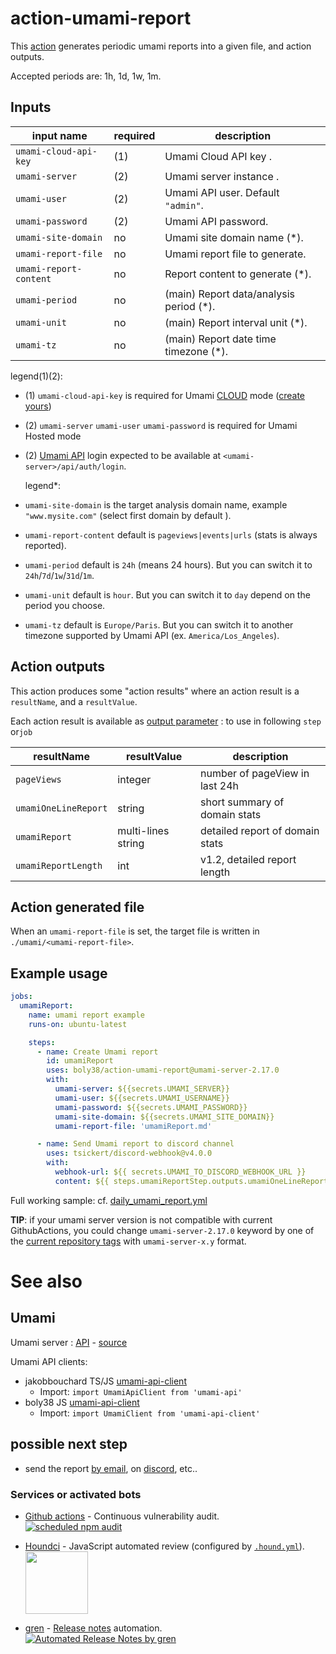 # action-umami-report

This [action](./action.yml) generates periodic umami reports into a given file, and action outputs.

Accepted periods are: 1h, 1d, 1w, 1m.

## Inputs

| input name             | required | description                             |
|------------------------|----------|-----------------------------------------|
| `umami-cloud-api-key`  | (1)      | Umami Cloud API key .                   |
| `umami-server`         | (2)      | Umami server instance .                 |
| `umami-user`           | (2)      | Umami API user. Default `"admin"`.      | 
| `umami-password`       | (2)      | Umami API password.                     | 
| `umami-site-domain`    | no       | Umami site domain name (*).             | 
| `umami-report-file`    | no       | Umami report file to generate.          | 
| `umami-report-content` | no       | Report content to generate (*).         | 
| `umami-period`         | no       | (main) Report data/analysis period (*). | 
| `umami-unit`           | no       | (main) Report interval unit (*).        | 
| `umami-tz`             | no       | (main) Report date time timezone (*).   | 

legend(1)(2):

- (1) `umami-cloud-api-key` is required for Umami [CLOUD](https://cloud.umami.is/) mode ([create yours](https://cloud.umami.is/api-keys))
- (2) `umami-server` `umami-user` `umami-password` is required for Umami Hosted mode
- (2) [Umami API](https://umami.is/docs/api) login expected to be available at `<umami-server>/api/auth/login`.

  legend*:
- `umami-site-domain` is the target analysis domain name, example `"www.mysite.com"` (select first domain by default ).
- `umami-report-content` default is `pageviews|events|urls` (stats is always reported).
- `umami-period` default is `24h` (means 24 hours). But you can switch it to `24h`/`7d`/`1w`/`31d`/`1m`.
- `umami-unit` default is `hour`. But you can switch it to `day` depend on the period you choose.
- `umami-tz` default is `Europe/Paris`. But you can switch it to another timezone supported by Umami API (ex.
  `America/Los_Angeles`).

## Action outputs

This action produces some "action results" where an action result is a `resultName`, and a `resultValue`.

Each action result is available
as [output parameter](https://docs.github.com/en/actions/using-workflows/workflow-commands-for-github-actions#setting-an-output-parameter) :
to use in following `step` or`job`

| resultName           | resultValue        | description                     |
|----------------------|--------------------|---------------------------------|
| `pageViews`          | integer            | number of pageView in last 24h  |
| `umamiOneLineReport` | string             | short summary of domain stats   | 
| `umamiReport`        | multi-lines string | detailed report of domain stats | 
| `umamiReportLength`  | int                | v1.2, detailed report length    | 

## Action generated file

When an `umami-report-file` is set, the target file is written in `./umami/<umami-report-file>`.

## Example usage

```yaml
jobs:
  umamiReport:
    name: umami report example
    runs-on: ubuntu-latest

    steps:
      - name: Create Umami report
        id: umamiReport
        uses: boly38/action-umami-report@umami-server-2.17.0
        with:
          umami-server: ${{secrets.UMAMI_SERVER}}
          umami-user: ${{secrets.UMAMI_USERNAME}}
          umami-password: ${{secrets.UMAMI_PASSWORD}}
          umami-site-domain: ${{secrets.UMAMI_SITE_DOMAIN}}
          umami-report-file: 'umamiReport.md'

      - name: Send Umami report to discord channel
        uses: tsickert/discord-webhook@v4.0.0
        with:
          webhook-url: ${{ secrets.UMAMI_TO_DISCORD_WEBHOOK_URL }}
          content: ${{ steps.umamiReportStep.outputs.umamiOneLineReport }}
```

Full working sample: cf. [daily_umami_report.yml](.github/workflows/daily_umami_report.yml)

**TIP**: if your umami server version is not compatible with current GithubActions, you could change
`umami-server-2.17.0` keyword by one of
the [current repository tags](https://github.com/boly38/action-umami-report/tags) with `umami-server-x.y` format.

# See also

## Umami

Umami server : [API](https://umami.is/docs/api) - [source](https://github.com/umami-software/umami)

Umami API clients:

- jakobbouchard TS/JS [umami-api-client](https://github.com/jakobbouchard/umami-api-client)
    - Import: `import UmamiApiClient from 'umami-api'`
- boly38 JS [umami-api-client](https://github.com/boly38/umami-api-client)
    - Import: `import UmamiClient from 'umami-api-client'`

## possible next step

- send the report [by email](https://github.com/marketplace?type=actions&query=mail+),
  on [discord](https://github.com/marketplace?type=actions&query=discord+), etc..

### Services or activated bots

- [Github actions](https://github.com/features/actions) - Continuous vulnerability audit.<br/>
  [![scheduled npm audit](https://github.com/boly38/action-umami-report/actions/workflows/audit.yml/badge.svg)](https://github.com/boly38/action-umami-report/actions/workflows/audit.yml)

- [Houndci](https://houndci.com/) - JavaScript automated review (configured by [`.hound.yml`](./.hound.yml)).<br/>
  [<img src="https://cdn.icon-icons.com/icons2/2148/PNG/512/houndci_icon_132320.png" width="100">](https://houndci.com/)

- [gren](https://github.com/github-tools/github-release-notes) - [Release notes](https://github.com/boly38/action-umami-report/releases)
  automation.<br/>
  [![Automated Release Notes by gren](https://img.shields.io/badge/%F0%9F%A4%96-release%20notes-00B2EE.svg)](https://github-tools.github.io/github-release-notes/)

